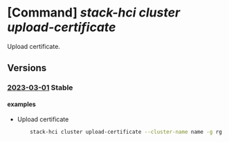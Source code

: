 # [Command] _stack-hci cluster upload-certificate_

Upload certificate.

## Versions

### [2023-03-01](/Resources/mgmt-plane/L3N1YnNjcmlwdGlvbnMve30vcmVzb3VyY2Vncm91cHMve30vcHJvdmlkZXJzL21pY3Jvc29mdC5henVyZXN0YWNraGNpL2NsdXN0ZXJzL3t9L3VwbG9hZGNlcnRpZmljYXRl/2023-03-01.xml) **Stable**

<!-- mgmt-plane /subscriptions/{}/resourcegroups/{}/providers/microsoft.azurestackhci/clusters/{}/uploadcertificate 2023-03-01 -->

#### examples

- Upload certificate
    ```bash
        stack-hci cluster upload-certificate --cluster-name name -g rg --certificates "[base64cert,base64cert]"
    ```
